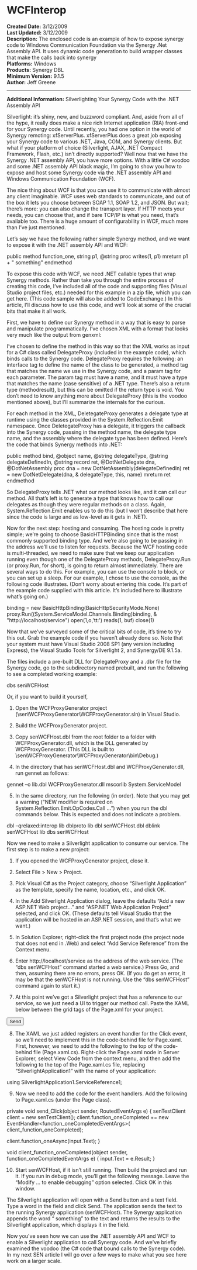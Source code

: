 # WCFInterop<br />
**Created Date:** 3/12/2009<br />
**Last Updated:** 3/12/2009<br />
**Description:** The enclosed code is an example of how to expose synergy code to Windows Communication Foundation via the Synergy .Net Assembly API. It uses dynamic code generation to build wrapper classes that make the calls back into synergy<br />
**Platforms:** Windows<br />
**Products:** Synergy DBL<br />
**Minimum Version:** 9.1.5<br />
**Author:** Jeff Greene
<hr>

**Additional Information:**
Silverlighting Your Synergy Code with the .NET Assembly API

Silverlight: it’s shiny, new, and buzzword compliant. And, aside from all of the hype, it really does make a nice rich Internet application (RIA) front-end for your Synergy code. Until recently, you had one option in the world of Synergy remoting: xfServerPlus. xfServerPlus does a great job exposing your Synergy code to various .NET, Java, COM, and Synergy clients. But what if your platform of choice (Silverlight, AJAX, .NET Compact Framework, Flash, etc.) isn’t directly supported? Well now that we have the Synergy .NET assembly API, you have more options. With a little C# voodoo and some .NET assembly API black magic, I’m going to show you how to expose and host some Synergy code via the .NET assembly API and Windows Communication Foundation (WCF).

The nice thing about WCF is that you can use it to communicate with almost any client imaginable. WCF uses web standards to communicate, and out of the box it lets you choose between SOAP 1.1, SOAP 1.2, and JSON. But wait; there’s more: you can also change the transport layer. If HTTP meets your needs, you can choose that, and if bare TCP/IP is what you need, that’s available too. There is a huge amount of configurability in WCF, much more than I’ve just mentioned.

Let’s say we have the following rather simple Synergy method, and we want to expose it with the .NET assembly API and WCF:

public method function_one, string
p1, @string
proc
writes(1, p1)
mreturn p1 + " something"
endmethod

To expose this code with WCF, we need .NET callable types that wrap Synergy methods. Rather than take you through the entire process of creating this code, I’ve included all of the code and supporting files (Visual Studio project files, etc.) needed for this example in a zip file, which you can get here. (This code sample will also be added to CodeExchange.) In this article, I’ll discuss how to use this code, and we’ll look at some of the crucial bits that make it all work.

First, we have to define our Synergy method in a way that is easy to parse and manipulate programmatically. I’ve chosen XML with a format that looks very much like the output from genxml:

<component>
<interface name='senTest'>
<method name='function_one'>
<methodresult type='System.String'/>
<param name='p1' type='System.String'/>
</method>
</interface>
</component>

I’ve chosen to define the method in this way so that the XML works as input for a C# class called DelegateProxy (included in the example code), which binds calls to the Synergy code. DelegateProxy requires the following: an interface tag to define the name of the class to be generated, a method tag that matches the name we use in the Synergy code, and a param tag for each parameter. The param tag must have a name, and it must have a type that matches the name (case sensitive) of a .NET type. There’s also a return type (methodresult), but this can be omitted if the return type is void. You don’t need to know anything more about DelegateProxy (this is the voodoo mentioned above), but I’ll summarize the internals for the curious.

<voodoo>

For each method in the XML, DeletegateProxy generates a delegate type at runtime using the classes provided in the System.Reflection.Emit namespace. Once DeletegateProxy has a delegate, it triggers the callback into the Synergy code, passing in the method name, the delegate type name, and the assembly where the delegate type has been defined. Here’s the code that binds Synergy methods into .NET:


public method bind, @object
name, @string
delegateType, @string
delegateDefinedIn, @string
record
ret, @DotNetDelegate
dna, @DotNetAssembly
proc
dna = new DotNetAssembly(delegateDefinedIn)
ret = new DotNetDelegate(dna,
& delegateType, this, name)
mreturn ret
endmethod

So DelegateProxy tells .NET what our method looks like, and it can call our method. All that’s left is to generate a type that knows how to call our delegates as though they were regular methods on a class. Again, System.Reflection.Emit enables us to do this (but I won’t describe that here since the code is large and as low-level as it gets in .NET).

</voodoo>


Now for the next step: hosting and consuming. The hosting code is pretty simple; we’re going to choose BasicHTTPBinding since that is the most commonly supported binding type. And we’re also going to be passing in the address we’ll use to listen for requests. Because the WCF hosting code is multi-threaded, we need to make sure that we keep our application running even though one of the DelegateProxy methods, DelegateProxy.Run (or proxy.Run, for short), is going to return almost immediately. There are several ways to do this. For example, you can use the console to block, or you can set up a sleep. For our example, I chose to use the console, as the following code illustrates. (Don’t worry about entering this code. It’s part of the example code supplied with this article. It’s included here to illustrate what’s going on.)


binding = new BasicHttpBinding(BasicHttpSecurityMode.None)
proxy.Run((System.ServiceModel.Channels.Binding)binding,
& "http://localhost/service")
open(1,o,'tt:')
reads(1, buf)
close(1)

Now that we’ve surveyed some of the critical bits of code, it’s time to try this out. Grab the example code if you haven’t already done so. Note that your system must have Visual Studio 2008 SP1 (any version including Express), the Visual Studio Tools for Silverlight 2, and Synergy/DE 9.1.5a.

The files include a pre-built DLL for DelegateProxy and a .dbr file for the Synergy code, go to the subdirectory named prebuilt, and run the following to see a completed working example:

dbs senWCFHost

Or, if you want to build it yourself,

1. Open the WCFProxyGenerator project
(\sen\WCFProxyGenerator\WCFProxyGenerator.sln) in Visual Studio.

2. Build the WCFProxyGenerator project.

3. Copy senWCFHost.dbl from the root folder to a folder with WCFProxyGenerator.dll, which is the DLL generated by WCFProxyGenerator. (This DLL is built to \sen\WCFProxyGenerator\WCFProxyGenerator\bin\Debug.)

4. In the directory that has senWCFHost.dbl and WCFProxyGenerator.dll, run gennet as follows:

gennet –o lib.dbl WCFProxyGenerator.dll mscorlib System.ServiceModel

5. In the same directory, run the following (in order). Note that you may get a warning (“NEW modifier is required on System.Reflection.Emit.OpCodes.Call …”) when you run the dbl commands below. This is expected and does not indicate a problem.

dbl –qrelaxed:interop lib
dblproto lib
dbl senWCFHost.dbl
dblink senWCFHost lib
dbs senWCFHost

Now we need to make a Silverlight application to consume our service. The first step is to make a new project:

1. If you opened the WCFProxyGenerator project, close it.

2. Select File > New > Project.

3. Pick Visual C# as the Project category, choose “Silverlight Application” as the template, specify the name, location, etc., and click OK.

4. In the Add Silverlight Application dialog, leave the defaults “Add a new ASP.NET Web project…” and “ASP.NET Web Application Project” selected, and click OK. (These defaults tell Visual Studio that the application will be hosted in an ASP.NET session, and that’s what we want.)

5. In Solution Explorer, right-click the first project node (the project node that does not end in .Web) and select “Add Service Reference” from the Context menu.

6. Enter http://localhost/service as the address of the web service. (The “dbs senWCFHost” command started a web service.) Press Go, and then, assuming there are no errors, press OK. (If you do get an error, it may be that the senWCFHost is not running. Use the “dbs senWCFHost” command again to start it.)

7. At this point we’ve got a Silverlight project that has a reference to our service, so we just need a UI to trigger our method call. Paste the XAML below between the grid tags of the Page.xml for your project.

<TextBox x:Name="input" HorizontalAlignment="Right"
Width="100" Height="30"/>

<Button x:Name="send" Width="80" Height="30"
HorizontalAlignment="Left" Click="send_Click">
<TextBlock>Send</TextBlock></Button>


8. The XAML we just added registers an event handler for the Click event, so we’ll need to implement this in the code-behind file for Page.xaml. First, however, we need to add the following to the top of the code-behind file (Page.xaml.cs). Right-click the Page.xaml node in Server Explorer, select View Code from the context menu, and then add the following to the top of the Page.xaml.cs file, replacing “SilverlightApplication1” with the name of your application:

using SilverlightApplication1.ServiceReference1;

9. Now we need to add the code for the event handlers. Add the following to Page.xaml.cs (under the Page class).

private void send_Click(object sender, RoutedEventArgs e)
{
senTestClient client = new senTestClient();
client.function_oneCompleted += new
EventHandler<function_oneCompletedEventArgs>(
client_function_oneCompleted);

client.function_oneAsync(input.Text);
}

void client_function_oneCompleted(object sender,
function_oneCompletedEventArgs e)
{
input.Text = e.Result;
}

10. Start senWCFHost, if it isn’t still running. Then build the project and run it. If you run in debug mode, you’ll get the following message. Leave the “Modify … to enable debugging” option selected. Click OK in this window.

The Silverlight application will open with a Send button and a text field. Type a word in the field and click Send. The application sends the text to the running Synergy application (senWCFHost). The Synergy application appends the word “ something” to the text and returns the results to the Silverlight application, which displays it in the field.

Now you've seen how we can use the .NET assembly API and WCF to enable a Silverlight application to call Synergy code. And we've briefly examined the voodoo (the C# code that bound calls to the Synergy code). In my next SEN article I will go over a few ways to make what you see here work on a larger scale.
